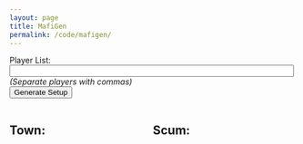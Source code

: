 ```yaml
---
layout: page
title: MafiGen
permalink: /code/mafigen/
---
```


<script>
	const ROLES = JSON.parse('[{ "Investigator": { "Type": "TI", "Value": 2 }, "Tracker": { "Type": "TI", "Value": 1 }, "Voyeur": { "Type": "TI", "Value": 1 }, "Gunsmith": { "Type": "TI", "Value": 2 }, "Doctor": { "Type": "TP", "Value": 2 }, "Bodyguard": { "Type": "TP", "Value": 1 }, "Wizard": { "Type": "TP", "Value": 1 }, "Jailor": { "Type": "TP", "Value": 1 }, "Socialite": { "Type": "TC", "Value": 1 }, "Lumberjack": { "Type": "TC", "Value": 2 }, "Psychic": { "Type": "TC", "Value": 2 }, "Hotelier": { "Type": "TC", "Value": 1 }, "Vigilante": { "Type": "TR", "Value": 2 }, "Grave Robber": { "Type": "TR", "Value": 1 }, "Motivator": { "Type": "TR", "Value": 1 }, "Annoying Child": { "Type": "TR", "Value": 2 }, "Coroner": { "Type": "TR", "Value": 1 }, "Journalist": { "Type": "TR", "Value": 2 }, "Enforcer": { "Type": "Scum", "Value": -1 }, "Roleblocker": { "Type": "Scum", "Value": -2 }, "Stalker": { "Type": "Scum", "Value": -2 }, "Bus Driver": { "Type": "Scum", "Value": -2 }, "Strongman": { "Type": "Scum", "Value": -2 }, "Spy": { "Type": "Scum", "Value": -1 }, "Capo": { "Type": "Scum", "Value": -1 }, "Shapeshifter": { "Type": "Scum", "Value": -2 }, "Poisoner": { "Type": "Scum", "Value": -1 }, "Oracle": { "Type": "Scum", "Value": -1 }, "Minion": { "Type": "Scum", "Value": 0 } }]')[0];
	const TI_ROLES = [];
	const TP_ROLES = [];
	const TC_ROLES = [];
	const TOWN_ROLES = [];
	const SCUM_ROLES = [];

	// Sort roles into their categories for ease of access
	for (let key in ROLES) {
		if (ROLES[key]["Type"] == "TI") {
			TI_ROLES.push(key);
			TOWN_ROLES.push(key);
		}
		else if (ROLES[key]["Type"] == "TP") {
			TP_ROLES.push(key);
			TOWN_ROLES.push(key);
		}
		else if (ROLES[key]["Type"] == "TC") {
			TC_ROLES.push(key);
			TOWN_ROLES.push(key);
		}
		else if (ROLES[key]["Type"] == "TR") {
			TOWN_ROLES.push(key);
		}
		else if (ROLES[key]["Type"] == "Scum" && key != "Minion") {
			SCUM_ROLES.push(key);
		}
	}

	function handle(e) {
		if (e.keyCode === 13) {
			generate();
		}
	}

	function shuffleArray(array) {
		for (var i = array.length - 1; i > 0; i--) {
			var j = Math.floor(Math.random() * (i + 1));
			var temp = array[i];
			array[i] = array[j];
			array[j] = temp;
		}
	}

	function choose(arr) {
		return arr[Math.floor(Math.random()*arr.length)];
	}

	function validateScores(setup) {
		let sum = 0;
		for (var i = 0; i < setup.length; i++) {
			sum = sum + ROLES[setup[i]]["Value"];
		}

		if ( (setup.length == 9 && sum > 6 && sum < 10) || (setup.length > 9 && sum > 7 && sum < 11) ) {
			return sum;
		}
		return 0;
	}

	function generate() {
		let playerList = document.getElementById("playerString").value.split(",");
		// Prune whitespace from start and end of player names
		for (var i = 0; i < playerList.length; i++) {
			playerList[i] = playerList[i].trim();
		}

		let playerCt = playerList.length;
		let foundSetup = false;

		if (playerCt < 9 || playerCt > 12) {
			console.log("Bad size");
			return
		}

		while (!foundSetup) {
			// Generate necessary town roles
			let setup = [];
			setup.push(choose(TI_ROLES));
			if (playerCt == 9) {
				setup.push(choose(TOWN_ROLES));
			}
			else {
				setup.push(choose(TI_ROLES));
				setup.push(choose(TP_ROLES));
				setup.push(choose(TC_ROLES));
			}
			// Get distinct scum roles
			let scum1 = choose(SCUM_ROLES);
			while (playerCt == 9 && scum1 == "Poisoner") {
				scum1 = choose(SCUM_ROLES);
			}

			let scum2 = choose(SCUM_ROLES);
			while (scum2 == scum1 || (playerCt == 9 && scum2 == "Poisoner")) {
				scum2 = choose(SCUM_ROLES);
			}
			setup.push(scum1);
			setup.push(scum2);
			if (playerCt > 11) {
				let scum3 = choose(SCUM_ROLES);
				while (scum3 == scum1 || scum3 == scum2) {
					scum3 = choose(SCUM_ROLES);
				}
				setup.push(scum3);
			}
			// If it's an 11 player game, add a minion
			if (playerCt == 11) {
				setup.push("Minion");
			}
			// Fill rest of town with random roles
			while (setup.length < playerCt) {
				setup.push(choose(TOWN_ROLES));
			}

			shuffleArray(setup);
			shuffleArray(playerList);

			let sum = validateScores(setup)
			if (sum > 0){
				// Log setup to console and end while loop
				foundSetup = true;

				// Sort setup for display
				let townRoles = [];
				let townPlayers = [];
				let scumRoles = [];
				let scumPlayers = [];

				// Get TI and full scum at the top
				for (var i = 0; i < setup.length; i++) {
					if (ROLES[setup[i]]["Type"] == "TI") {
						if (setup[i] == "Investigator") {
							townRoles.push(choose(["Investigator", "Investigator", "Rogue Investigator"]));
						}
						else {
							townRoles.push(setup[i]);
						}
						townPlayers.push(playerList[i]);
					}
					else if (ROLES[setup[i]]["Type"] == "Scum" && setup[i] != "Minion") {
						scumRoles.push(setup[i]);
						scumPlayers.push(playerList[i]);
					}
				}
				// Get TP and Minion next
				for (var i = 0; i < setup.length; i++) {
					if (ROLES[setup[i]]["Type"] == "TP") {
						townRoles.push(setup[i]);
						townPlayers.push(playerList[i]);
					}
					else if (setup[i] == "Minion") {
						scumRoles.push(setup[i]);
						scumPlayers.push(playerList[i]);
					}
				}
				// Get TC
				for (var i = 0; i < setup.length; i++) {
					if (ROLES[setup[i]]["Type"] == "TC") {
						townRoles.push(setup[i]);
						townPlayers.push(playerList[i]);
					}
				}
				// Finally, get TR
				for (var i = 0; i < setup.length; i++) {
					if (ROLES[setup[i]]["Type"] == "TR") {
						townRoles.push(setup[i]);
						townPlayers.push(playerList[i]);
					}
				}

				// Display setup
				let townList = document.getElementById("townies");
				let scumList = document.getElementById("scummies");
				townList.innerHTML = "";
				scumList.innerHTML = "";
				
				for (var i = 0; i < townRoles.length; i++) {
					// Get color for role
					let openColor = '<div style="color:#119fef">'; // TR
					if (ROLES[townRoles[i]]["Type"] == "TI") { 
						openColor = '<div style="color:#f7dc13">'; 
					}
					else if (ROLES[townRoles[i]]["Type"] == "TP") { 
						openColor = '<div style="color:#68da0d">'; 
					}
					else if (ROLES[townRoles[i]]["Type"] == "TC") { 
						openColor = '<div style="color:#11efbd">';
					}
					// Display role
					townList.innerHTML += openColor + townPlayers[i] + " <small>(" + townRoles[i] + ") (" + ROLES[townRoles[i]]["Value"] + ")</small></div>";
				}

				for (var i = 0; i < scumRoles.length; i++) {
					let openColor = '<div style="color:red">';
					if (scumRoles[i] == "Minion") { openColor = '<div style="color:orange">'; }
					scumList.innerHTML += openColor + scumPlayers[i] + " <small>(" + scumRoles[i] + ") (" + ROLES[scumRoles[i]]["Value"] + ")</small></div>";
				}
			}
		}

		return false;
	}
</script>

Player List: <input type="text" id="playerString" style="width: 500px;"> <em>(Separate players with commas)</em>
<br/>
<input type="button" onclick="generate()" value="Generate Setup">
<script>document.getElementById("playerString").value = "Alice, Bob, Carol, David, Eve, Fazil, Grace, Horace, Ib, John, Kyoko, Larry";</script>

<div class="row">
  <div class="townColumn"><h2>Town:</h2><h4 id="townies"></h4></div>
  <div class="scumColumn"><h2>Scum:</h2><h4 id="scummies"></h4></div>
</div> 

<style>
	.townColumn {
	  float: left;
	  width: 50%;
	}

	.scumColumn {
		float: left;
		width: 50%;
	}

	/* Clear floats after the columns */
	.row:after {
	  content: "";
	  display: table;
	  clear: both;
	}
</style>